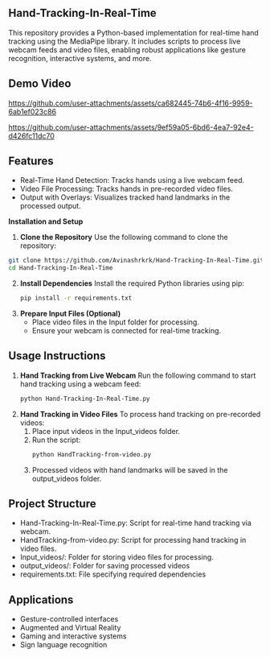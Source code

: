﻿## Hand-Tracking-In-Real-Time
This repository provides a Python-based implementation for real-time hand tracking using the MediaPipe library. It includes scripts to process live webcam feeds and video files, enabling robust applications like gesture recognition, interactive systems, and more.

## Demo Video
https://github.com/user-attachments/assets/ca682445-74b6-4f16-9959-6ab1ef023c86


https://github.com/user-attachments/assets/9ef59a05-6bd6-4ea7-92e4-d426fc11dc70


## Features
* Real-Time Hand Detection: Tracks hands using a live webcam feed.
* Video File Processing: Tracks hands in pre-recorded video files.
* Output with Overlays: Visualizes tracked hand landmarks in the processed output.

**Installation and Setup**
1. **Clone the Repository**
  Use the following command to clone the repository:
  ```bash
  git clone https://github.com/Avinashrkrk/Hand-Tracking-In-Real-Time.git
  cd Hand-Tracking-In-Real-Time
```
2. **Install Dependencies**
   Install the required Python libraries using pip:
   ```bash
   pip install -r requirements.txt
   ```
3. **Prepare Input Files (Optional)**
   - Place video files in the Input folder for processing.
   - Ensure your webcam is connected for real-time tracking.

## Usage Instructions
1. **Hand Tracking from Live Webcam**
   Run the following command to start hand tracking using a webcam feed:
   ```bash
   python Hand-Tracking-In-Real-Time.py
   ```
2. **Hand Tracking in Video Files**
   To process hand tracking on pre-recorded videos:
   1. Place input videos in the Input_videos folder.
   2. Run the script:
      ```bash
      python HandTracking-from-video.py
      ```
   3. Processed videos with hand landmarks will be saved in the output_videos folder.

## Project Structure
- Hand-Tracking-In-Real-Time.py: Script for real-time hand tracking via webcam.
- HandTracking-from-video.py: Script for processing hand tracking in video files.
- Input_videos/: Folder for storing video files for processing.
- output_videos/: Folder for saving processed videos
- requirements.txt: File specifying required dependencies

## Applications
* Gesture-controlled interfaces
* Augmented and Virtual Reality
* Gaming and interactive systems
* Sign language recognition
